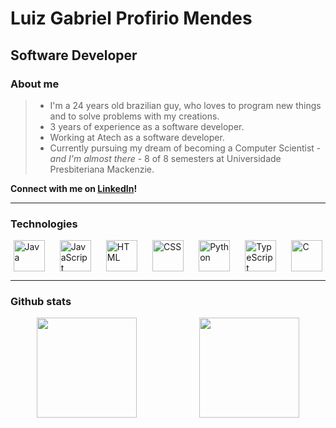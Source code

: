 # Luiz Gabriel Profirio Mendes

## Software Developer

### About me

> * I'm a 24 years old brazilian guy, who loves to program new things and to solve problems with my creations.  
> * 3 years of experience as a software developer.  
> * Working at Atech as a software developer.
> * Currently pursuing my dream of becoming a Computer Scientist - _and I'm almost there_ - 8 of 8 semesters at Universidade Presbiteriana Mackenzie.  

**Connect with me on [LinkedIn](https://www.linkedin.com/in/luiz-gabriel-profirio-mendes/)!**

---

### Technologies

<section style="display:flex; gap:15px; justify-content:space-around">
  <img href="#" src="https://cdn-icons-png.flaticon.com/512/5968/5968282.png" height="50px" title="Java">
  <img href="#" src="https://cdn-icons-png.flaticon.com/512/5968/5968292.png" height="50px" title="JavaScript">
  <img href="#" src="https://cdn-icons-png.flaticon.com/512/1051/1051277.png" height="50px" title="HTML">
  <img href="#" src="https://cdn-icons-png.flaticon.com/512/732/732190.png" height="50px" title="CSS">
  <img href="#" src="https://cdn-icons-png.flaticon.com/512/3098/3098090.png" height="50px" title="Python">
  <img href="#" src="https://cdn-icons-png.flaticon.com/512/5968/5968381.png" height="50px" title="TypeScript">
  <img href="#" src="https://cdn-icons-png.flaticon.com/512/3665/3665923.png" height="50px" title="C">
</section>

--- 

### Github stats

<section style="display:flex; gap:15px; justify-content:space-around">

  <!-- Github Stats -->
  <img href="#" src="https://github-readme-stats.vercel.app/api?username=omgitsgm&show_icons=true&layout=compact&theme=dark" height="160px"/>

  <!-- Most used Languages -->
  <img href="#" src="https://github-readme-stats.vercel.app/api/top-langs/?username=omgitsgm&show_icons=true&layout=compact&langs_count=6&theme=dark" height="160px"/>

</section>
